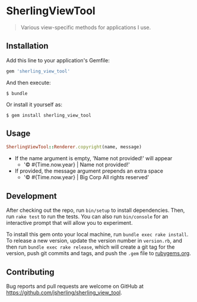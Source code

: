 # SherlingViewTool

> Various view-specific methods for applications I use.

## Installation

Add this line to your application's Gemfile:

```ruby
gem 'sherling_view_tool'
```

And then execute:

    $ bundle

Or install it yourself as:

    $ gem install sherling_view_tool

## Usage

```ruby
SherlingViewTool::Renderer.copyright(name, message)
```

- If the name argument is empty, 'Name not provided!' will appear
    - '&copy; #{Time.now.year} | Name not provided!'
- If provided, the message argument prepends an extra space
    - '&copy; #{Time.now.year} | Big Corp All rights reserved'


## Development

After checking out the repo, run `bin/setup` to install dependencies. Then, run
`rake test` to run the tests. You can also run `bin/console` for an interactive
prompt that will allow you to experiment.

To install this gem onto your local machine, run `bundle exec rake install`. To
release a new version, update the version number in `version.rb`, and then run
`bundle exec rake release`, which will create a git tag for the version, push git
commits and tags, and push the `.gem` file to [rubygems.org](https://rubygems.org).

## Contributing

Bug reports and pull requests are welcome on GitHub at
https://github.com/jsherling/sherling_view_tool.

